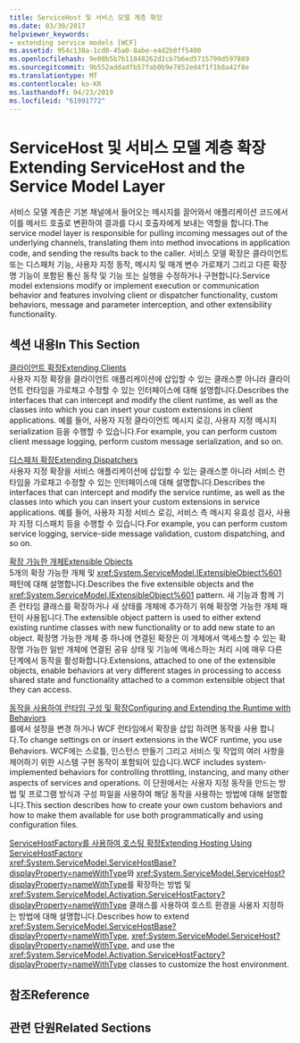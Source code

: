```yaml
---
title: ServiceHost 및 서비스 모델 계층 확장
ms.date: 03/30/2017
helpviewer_keywords:
- extending service models [WCF]
ms.assetid: 954c138a-1cd0-45a0-8abe-e4d2b8ff5400
ms.openlocfilehash: 9e08b5b7b11848262d2cb7b6ed5715799d597889
ms.sourcegitcommit: 9b552addadfb57fab0b9e7852ed4f1f1b8a42f8e
ms.translationtype: MT
ms.contentlocale: ko-KR
ms.lasthandoff: 04/23/2019
ms.locfileid: "61991772"
---
```

# <a name="extending-servicehost-and-the-service-model-layer"></a><span data-ttu-id="52e5d-102">ServiceHost 및 서비스 모델 계층 확장</span><span class="sxs-lookup"><span data-stu-id="52e5d-102">Extending ServiceHost and the Service Model Layer</span></span>
<span data-ttu-id="52e5d-103">서비스 모델 계층은 기본 채널에서 들어오는 메시지를 끌어와서 애플리케이션 코드에서 이를 메서드 호출로 변환하여 결과를 다시 호출자에게 보내는 역할을 합니다.</span><span class="sxs-lookup"><span data-stu-id="52e5d-103">The service model layer is responsible for pulling incoming messages out of the underlying channels, translating them into method invocations in application code, and sending the results back to the caller.</span></span> <span data-ttu-id="52e5d-104">서비스 모델 확장은 클라이언트 또는 디스패처 기능, 사용자 지정 동작, 메시지 및 매개 변수 가로채기 그리고 다른 확장명 기능이 포함된 통신 동작 및 기능 또는 실행을 수정하거나 구현합니다.</span><span class="sxs-lookup"><span data-stu-id="52e5d-104">Service model extensions modify or implement execution or communication behavior and features involving client or dispatcher functionality, custom behaviors, message and parameter interception, and other extensibility functionality.</span></span>  
  
## <a name="in-this-section"></a><span data-ttu-id="52e5d-105">섹션 내용</span><span class="sxs-lookup"><span data-stu-id="52e5d-105">In This Section</span></span>  
 [<span data-ttu-id="52e5d-106">클라이언트 확장</span><span class="sxs-lookup"><span data-stu-id="52e5d-106">Extending Clients</span></span>](../../../../docs/framework/wcf/extending/extending-clients.md)  
 <span data-ttu-id="52e5d-107">사용자 지정 확장을 클라이언트 애플리케이션에 삽입할 수 있는 클래스뿐 아니라 클라이언트 런타임을 가로채고 수정할 수 있는 인터페이스에 대해 설명합니다.</span><span class="sxs-lookup"><span data-stu-id="52e5d-107">Describes the interfaces that can intercept and modify the client runtime, as well as the classes into which you can insert your custom extensions in client applications.</span></span> <span data-ttu-id="52e5d-108">예를 들어, 사용자 지정 클라이언트 메시지 로깅, 사용자 지정 메시지 serialization 등을 수행할 수 있습니다.</span><span class="sxs-lookup"><span data-stu-id="52e5d-108">For example, you can perform custom client message logging, perform custom message serialization, and so on.</span></span>  
  
 [<span data-ttu-id="52e5d-109">디스패처 확장</span><span class="sxs-lookup"><span data-stu-id="52e5d-109">Extending Dispatchers</span></span>](../../../../docs/framework/wcf/extending/extending-dispatchers.md)  
 <span data-ttu-id="52e5d-110">사용자 지정 확장을 서비스 애플리케이션에 삽입할 수 있는 클래스뿐 아니라 서비스 런타임을 가로채고 수정할 수 있는 인터페이스에 대해 설명합니다.</span><span class="sxs-lookup"><span data-stu-id="52e5d-110">Describes the interfaces that can intercept and modify the service runtime, as well as the classes into which you can insert your custom extensions in service applications.</span></span> <span data-ttu-id="52e5d-111">예를 들어, 사용자 지정 서비스 로깅, 서비스 측 메시지 유효성 검사, 사용자 지정 디스패치 등을 수행할 수 있습니다.</span><span class="sxs-lookup"><span data-stu-id="52e5d-111">For example, you can perform custom service logging, service-side message validation, custom dispatching, and so on.</span></span>  
  
 [<span data-ttu-id="52e5d-112">확장 가능한 개체</span><span class="sxs-lookup"><span data-stu-id="52e5d-112">Extensible Objects</span></span>](../../../../docs/framework/wcf/extending/extensible-objects.md)  
 <span data-ttu-id="52e5d-113">5개의 확장 가능한 개체 및 <xref:System.ServiceModel.IExtensibleObject%601> 패턴에 대해 설명합니다.</span><span class="sxs-lookup"><span data-stu-id="52e5d-113">Describes the five extensible objects and the <xref:System.ServiceModel.IExtensibleObject%601> pattern.</span></span> <span data-ttu-id="52e5d-114">새 기능과 함께 기존 런타임 클래스를 확장하거나 새 상태를 개체에 추가하기 위해 확장명 가능한 개체 패턴이 사용됩니다.</span><span class="sxs-lookup"><span data-stu-id="52e5d-114">The extensible object pattern is used to either extend existing runtime classes with new functionality or to add new state to an object.</span></span> <span data-ttu-id="52e5d-115">확장명 가능한 개체 중 하나에 연결된 확장은 이 개체에서 액세스할 수 있는 확장명 가능한 일반 개체에 연결된 공유 상태 및 기능에 액세스하는 처리 시에 매우 다른 단계에서 동작을 활성화합니다.</span><span class="sxs-lookup"><span data-stu-id="52e5d-115">Extensions, attached to one of the extensible objects, enable behaviors at very different stages in processing to access shared state and functionality attached to a common extensible object that they can access.</span></span>  
  
 [<span data-ttu-id="52e5d-116">동작을 사용하여 런타임 구성 및 확장</span><span class="sxs-lookup"><span data-stu-id="52e5d-116">Configuring and Extending the Runtime with Behaviors</span></span>](../../../../docs/framework/wcf/extending/configuring-and-extending-the-runtime-with-behaviors.md)  
 <span data-ttu-id="52e5d-117">를에서 설정을 변경 하거나 WCF 런타임에서 확장을 삽입 하려면 동작을 사용 합니다.</span><span class="sxs-lookup"><span data-stu-id="52e5d-117">To change settings on or insert extensions in the WCF runtime, you use Behaviors.</span></span> <span data-ttu-id="52e5d-118">WCF에는 스로틀, 인스턴스 만들기 그리고 서비스 및 작업의 여러 사항을 제어하기 위한 시스템 구현 동작이 포함되어 있습니다.</span><span class="sxs-lookup"><span data-stu-id="52e5d-118">WCF includes system-implemented behaviors for controlling throttling, instancing, and many other aspects of services and operations.</span></span> <span data-ttu-id="52e5d-119">이 단원에서는 사용자 지정 동작을 만드는 방법 및 프로그램 방식과 구성 파일을 사용하여 해당 동작을 사용하는 방법에 대해 설명합니다.</span><span class="sxs-lookup"><span data-stu-id="52e5d-119">This section describes how to create your own custom behaviors and how to make them available for use both programmatically and using configuration files.</span></span>  
  
 [<span data-ttu-id="52e5d-120">ServiceHostFactory를 사용하여 호스팅 확장</span><span class="sxs-lookup"><span data-stu-id="52e5d-120">Extending Hosting Using ServiceHostFactory</span></span>](../../../../docs/framework/wcf/extending/extending-hosting-using-servicehostfactory.md)  
 <span data-ttu-id="52e5d-121"><xref:System.ServiceModel.ServiceHostBase?displayProperty=nameWithType>와 <xref:System.ServiceModel.ServiceHost?displayProperty=nameWithType>를 확장하는 방법 및 <xref:System.ServiceModel.Activation.ServiceHostFactory?displayProperty=nameWithType> 클래스를 사용하여 호스트 환경을 사용자 지정하는 방법에 대해 설명합니다.</span><span class="sxs-lookup"><span data-stu-id="52e5d-121">Describes how to extend <xref:System.ServiceModel.ServiceHostBase?displayProperty=nameWithType>, <xref:System.ServiceModel.ServiceHost?displayProperty=nameWithType>, and use the <xref:System.ServiceModel.Activation.ServiceHostFactory?displayProperty=nameWithType> classes to customize the host environment.</span></span>  
  
## <a name="reference"></a><span data-ttu-id="52e5d-122">참조</span><span class="sxs-lookup"><span data-stu-id="52e5d-122">Reference</span></span>  
  
## <a name="related-sections"></a><span data-ttu-id="52e5d-123">관련 단원</span><span class="sxs-lookup"><span data-stu-id="52e5d-123">Related Sections</span></span>
